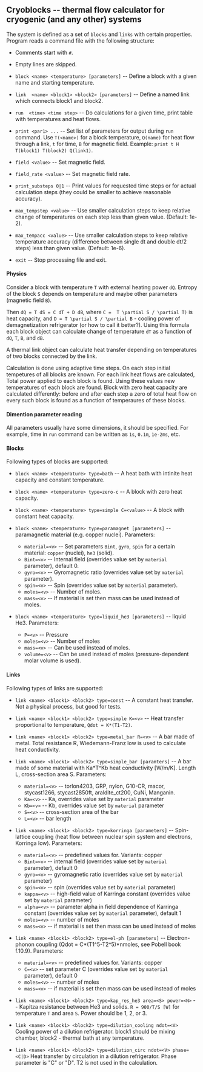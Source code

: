 ## Cryoblocks -- thermal flow calculator for cryogenic (and any other) systems

The system is defined as a set of `blocks` and `links` with certain
properties. Program reads a command file with the following structure:

* Comments start with `#`.

* Empty lines are skipped.

* `block <name> <temperature> [parameters]` -- Define a block with a given name and starting temperature.

* `link  <name> <block1> <block2> [parameters]` -- Define a named link which connects block1 and block2.

* `run  <time> <time step>` -- Do calculations for a given time, print table with temperatures and heat flows.

* `print <par1> ...` -- Set list of parameters for output during `run` command.
  Use `T(<name>)` for a block temperature, `Q(name)` for heat flow
  through a link, `t` for time, `B` for magnetic field. Example: `print t
  H T(block1) T(block2) Q(link1)`.

* `field <value>` -- Set magnetic field.

* `field_rate <value>` -- Set magnetic field rate.

* `print_substeps 0|1` -- Print values for requested time steps or
for actual calculation steps (they could be smaller to achieve reasonable
accuracy).

* `max_tempstep <value>` -- Use smaller calculation steps to keep
relative change of temperatures on each step less than given value.
(Default: 1e-2).

* `max_tempacc <value>` -- Use smaller calculation steps to keep
relative temperature accuracy (difference between single dt and double
dt/2 steps) less than given value. (Default: 1e-6).

* `exit` -- Stop processing file and exit.

#### Physics

Consider a block with temperature `T` with external heating power `dQ`.
Entropy of the block `S` depends on temperature and maybe other
parameters (magnetic field `B`).

Then `dQ = T dS = C dT + D dB`, where `C =  T \partial S / \partial T)` is
heat capacity, and `D = T \partial S / \partial B` - cooling power of
demagnetization refrigerator (or how to call it better?). Using this
formula each block object can calculate change of temperature `dT` as a
function of `dQ`, `T`, `B`, and `dB`.

A thermal link object can calculate heat transfer depending on
temperatures of two blocks connected by the link.

Calculation is done using adaptive time steps. On each step initial
tempetures of all blocks are known. For each link heat flows are
calculated, Total power applied to each block is found. Using these
values new temperatures of each block are found. Block with zero heat
capacity are calculated differently: before and after each step a
zero of total heat flow on every such block is found as a function of
temperaures of these blocks.

#### Dimention parameter reading

All parameters usually have some dimensions, it should be specified. For example,
time in `run` command can be written as `1s`, `0.1m`, `1e-2ms`, etc.

#### Blocks

Following types of blocks are supported:

* `block <name> <temperature> type=bath` -- A heat bath with intinite heat capacity and
constant temperature.

* `block <name> <temperature> type=zero-c` -- A block with zero heat capacity.

* `block <name> <temperature> type=simple C=<value>` -- A block with constant heat capacity.

* `block <name> <temperature> type=paramagnet [parameters]` -- paramagnetic material
(e.g. copper nuclei). Parameters:
  * `material=<v>` -- Set parameters `Bint`, `gyro`, `spin` for a certain material: `copper` (nuclei), `he3` (solid).
  * `Bint=<v>` -- Internal field (overrides value set by `material` parameter), default 0.
  * `gyro=<v>` -- Gyromagnetic ratio (overrides value set by `material` parameter).
  * `spin=<v>` -- Spin (overrides value set by `material` parameter).
  * `moles=<v>` -- Number of moles.
  * `mass=<v>` -- If material is set then mass can be used instead of moles.

* `block <name> <temperature> type=liquid_he3 [parameters]` -- liquid He3. Parameters:
  * `P=<v>` -- Pressure
  * `moles=<v>` -- Number of moles
  * `mass=<v>` -- Can be used instead of moles.
  * `volume=<v>` -- Can be used instead of moles (pressure-dependent molar volume is used).

#### Links

Following types of links are supported:

* `link <name> <block1> <block2> type=const` -- A constant heat transfer. Not a physical process,
but good for tests.

* `link <name> <block1> <block2> type=simple K=<v>` -- Heat transfer proportional to temperature,
`Qdot = K*(T1-T2)`.

* `link <name> <block1> <block2> type=metal_bar R=<v>` -- A bar made of metal.
Total resistance R, Wiedemann-Franz low is used to calculate heat conductivity.

* `link <name> <block1> <block2> type=simple_bar [paramters]` -- A bar made of some material
with Ka*T^Kb heat conductivity [W/m/K]. Length L, cross-section area S. Parameters:
  * `material=<v>` -- torlon4203, GRP, nylon, G10-CR, macor, stycast1266, stycast2850ft,
     araldite_ct200, CuNi, Manganin. 
  * `Ka=<v>` -- Ka, overrides value set by `material` parameter
  * `Kb=<v>` -- Kb, overrides value set by `material` parameter
  * `S=<v>`  -- cross-section area of the bar
  * `L=<v>`  -- bar length

* `link <name> <block1> <block2> type=korringa [parameters]` --
Spin-lattice coupling (heat flow between nuclear spin system and electrons,
Korringa low). Parameters:

  * `material=<v>` -- predefined values for. Variants: copper
  * `Bint=<v>` -- internal field (overrides value set by `material` parameter), default 0
  * `gyro=<v>` -- gyromagnetic ratio (overrides value set by `material` parameter)
  * `spin=<v>` -- spin (overrides value set by `material` parameter)
  * `kappa=<v>` -- high-field value of Karringa constant (overrides value set by `material` parameter)
  * `alpha=<v>` -- parameter alpha in field dependence of Karringa constant (overrides value set by `material` parameter), default 1
  * `moles=<v>` -- number of moles
  * `mass=<v>` -- if material is set then mass can be used instead of moles

* `link <name> <block1> <block2> type=el-ph [parameters]` --
Electron-phonon coupling (Qdot = C*(T1^5-T2^5)*nmoles, see Pobell book f.10.9).
Parameters:

  * `material=<v>` -- predefined values for. Variants: copper
  * `C=<v>` -- set parameter C (overrides value set by `material` parameter), default 0
  * `moles=<v>` -- number of moles
  * `mass=<v>` -- if material is set then mass can be used instead of moles

* `link <name> <block1> <block2> type=kap_res_he3 area=<S> power=<N>` --
Kapitza resistance between He3 and solids. `R = 900/T/S [W]` for temperature `T` and area `S`.
Power should be 1, 2, or 3.


* `link <name> <block1> <block2> type=dilution_cooling ndot=<V>`
Cooling power of a dilution refrigerator.  block1 should be mixing
chamber, block2 - thermal bath at any temperature.

* `link <name> <block1> <block2> type=dilution_circ ndot=<V> phase=<C|D>`
Heat transfer by circulation in a dilution refrigerator. Phase parameter is "C" or "D".
T2 is not used in the calculation.
